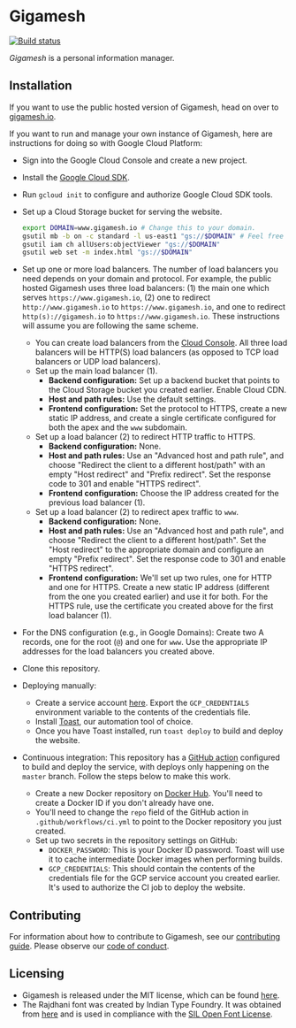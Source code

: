 # Gigamesh

[![Build status](https://github.com/stepchowfun/gigamesh/workflows/Continuous%20integration/badge.svg?branch=master)](https://github.com/stepchowfun/gigamesh/actions?query=branch%3Amaster)

_Gigamesh_ is a personal information manager.

## Installation

If you want to use the public hosted version of Gigamesh, head on over to [gigamesh.io](https://www.gigamesh.io/).

If you want to run and manage your own instance of Gigamesh, here are instructions for doing so with Google Cloud Platform:

- Sign into the Google Cloud Console and create a new project.
- Install the [Google Cloud SDK](https://cloud.google.com/sdk/install).
- Run `gcloud init` to configure and authorize Google Cloud SDK tools.
- Set up a Cloud Storage bucket for serving the website.

  ```sh
  export DOMAIN=www.gigamesh.io # Change this to your domain.
  gsutil mb -b on -c standard -l us-east1 "gs://$DOMAIN" # Feel free to change `us-east1` to something else.
  gsutil iam ch allUsers:objectViewer "gs://$DOMAIN"
  gsutil web set -m index.html "gs://$DOMAIN"
  ```

- Set up one or more load balancers. The number of load balancers you need depends on your domain and protocol. For example, the public hosted Gigamesh uses three load balancers: (1) the main one which serves `https://www.gigamesh.io`, (2) one to redirect `http://www.gigamesh.io` to `https://www.gigamesh.io`, and one to redirect `http(s)://gigamesh.io` to `https://www.gigamesh.io`. These instructions will assume you are following the same scheme.
  - You can create load balancers from the [Cloud Console](https://console.cloud.google.com/net-services/loadbalancing/list). All three load balancers will be HTTP(S) load balancers (as opposed to TCP load balancers or UDP load balancers).
  - Set up the main load balancer (1).
    - **Backend configuration:** Set up a backend bucket that points to the Cloud Storage bucket you created earlier. Enable Cloud CDN.
    - **Host and path rules:** Use the default settings.
    - **Frontend configuration:** Set the protocol to HTTPS, create a new static IP address, and create a single certificate configured for both the apex and the `www` subdomain.
  - Set up a load balancer (2) to redirect HTTP traffic to HTTPS.
    - **Backend configuration:** None.
    - **Host and path rules:** Use an "Advanced host and path rule", and choose "Redirect the client to a different host/path" with an empty "Host redirect" and "Prefix redirect". Set the response code to 301 and enable "HTTPS redirect".
    - **Frontend configuration:** Choose the IP address created for the previous load balancer (1).
  - Set up a load balancer (2) to redirect apex traffic to `www`.
    - **Backend configuration:** None.
    - **Host and path rules:** Use an "Advanced host and path rule", and choose "Redirect the client to a different host/path". Set the "Host redirect" to the appropriate domain and configure an empty "Prefix redirect". Set the response code to 301 and enable "HTTPS redirect".
    - **Frontend configuration:** We'll set up two rules, one for HTTP and one for HTTPS. Create a new static IP address (different from the one you created earlier) and use it for both. For the HTTPS rule, use the certificate you created above for the first load balancer (1).
- For the DNS configuration (e.g., in Google Domains): Create two A records, one for the root (`@`) and one for `www`. Use the appropriate IP addresses for the load balancers you created above.
- Clone this repository.
- Deploying manually:
  - Create a service account [here](https://console.cloud.google.com/apis/credentials/serviceaccountkey). Export the `GCP_CREDENTIALS` environment variable to the contents of the credentials file.
  - Install [Toast](https://github.com/stepchowfun/toast), our automation tool of choice.
  - Once you have Toast installed, run `toast deploy` to build and deploy the website.
- Continuous integration: This repository has a [GitHub action](https://github.com/stepchowfun/gigamesh/blob/master/.github/workflows/ci.yml) configured to build and deploy the service, with deploys only happening on the `master` branch. Follow the steps below to make this work.
  - Create a new Docker repository on [Docker Hub](https://hub.docker.com/). You'll need to create a Docker ID if you don't already have one.
  - You'll need to change the `repo` field of the GitHub action in `.github/workflows/ci.yml` to point to the Docker repository you just created.
  - Set up two secrets in the repository settings on GitHub:
    - `DOCKER_PASSWORD`: This is your Docker ID password. Toast will use it to cache intermediate Docker images when performing builds.
    - `GCP_CREDENTIALS`: This should contain the contents of the credentials file for the GCP service account you created earlier. It's used to authorize the CI job to deploy the website.

## Contributing

For information about how to contribute to Gigamesh, see our [contributing guide](https://github.com/stepchowfun/gigamesh/blob/master/CONTRIBUTING.md). Please observe our [code of conduct](https://github.com/stepchowfun/gigamesh/blob/master/CODE_OF_CONDUCT.md).

## Licensing

- Gigamesh is released under the MIT license, which can be found [here](https://github.com/stepchowfun/gigamesh/blob/master/LICENSE.md).
- The Rajdhani font was created by Indian Type Foundry. It was obtained from [here](https://www.fontsquirrel.com/fonts/rajdhani) and is used in compliance with the [SIL Open Font License](https://www.fontsquirrel.com/license/rajdhani).
